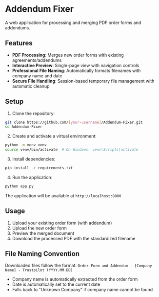 # Addendum Fixer

A web application for processing and merging PDF order forms and addendums.

## Features

- **PDF Processing**: Merges new order forms with existing agreements/addendums
- **Interactive Preview**: Single-page view with navigation controls
- **Professional File Naming**: Automatically formats filenames with company name and date
- **Secure File Handling**: Session-based temporary file management with automatic cleanup

## Setup

1. Clone the repository:
```bash
git clone https://github.com/[your-username]/Addendum-Fixer.git
cd Addendum-Fixer
```

2. Create and activate a virtual environment:
```bash
python -m venv venv
source venv/bin/activate  # On Windows: venv\Scripts\activate
```

3. Install dependencies:
```bash
pip install -r requirements.txt
```

4. Run the application:
```bash
python app.py
```

The application will be available at `http://localhost:8000`

## Usage

1. Upload your existing order form (with addendum)
2. Upload the new order form
3. Preview the merged document
4. Download the processed PDF with the standardized filename

## File Naming Convention

Downloaded files follow the format:
`Order Form and Addendum - [Company Name] - Trustpilot (YYYY.MM.DD)`

- Company name is automatically extracted from the order form
- Date is automatically set to the current date
- Falls back to "Unknown Company" if company name cannot be found
